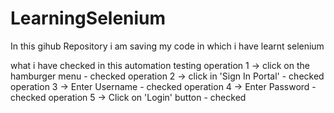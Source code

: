 # LearningSelenium
In this gihub Repository i am saving my code in which i have learnt selenium 


what i have checked in this automation testing 
operation 1 -> click on the hamburger menu  - checked
operation 2 -> click in 'Sign In Portal' - checked
operation 3 -> Enter Username - checked
operation 4 -> Enter Password - checked 
operation 5 -> Click on 'Login' button - checked
